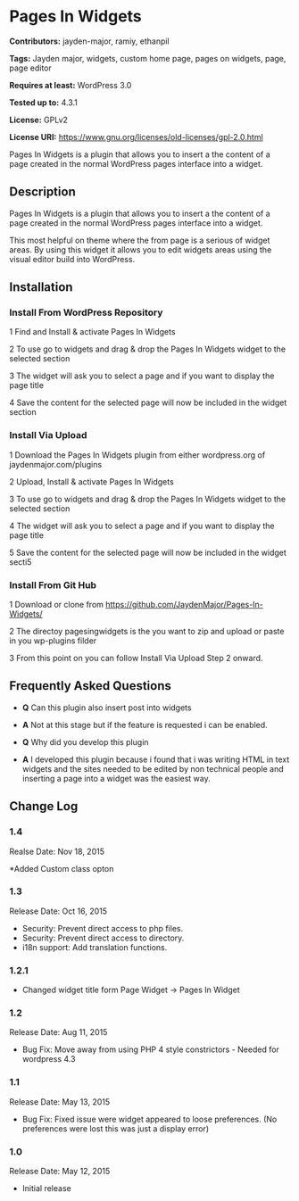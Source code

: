 # Pages In Widgets

**Contributors:** jayden-major, ramiy, ethanpil

**Tags:** Jayden major, widgets, custom home page, pages on widgets, page, page editor

**Requires at least:** WordPress 3.0

**Tested up to:** 4.3.1

**License:** GPLv2

**License URI:** https://www.gnu.org/licenses/old-licenses/gpl-2.0.html


Pages In Widgets is a plugin that allows you to insert a the content of a page created in the normal WordPress pages interface into a widget.


## Description 
Pages In Widgets is a plugin that allows you to insert a the content of a page created in the normal WordPress pages interface into a widget.


This most helpful on theme where the from page is a serious of widget areas. By using this widget it allows you to edit widgets areas using the visual editor build into WordPress.


## Installation
### Install From WordPress Repository
1 Find and Install & activate Pages In Widgets

2 To use go to widgets and drag & drop the Pages In Widgets widget to the selected section

3 The widget will ask you to select a page and if you want to display the page title

4 Save the content for the selected page will now be included in the widget section

### Install Via Upload 
1 Download the Pages In Widgets plugin from either wordpress.org of jaydenmajor.com/plugins

2 Upload, Install & activate Pages In Widgets

3 To use go to widgets and drag & drop the Pages In Widgets widget to the selected section

4 The widget will ask you to select a page and if you want to display the page title

5 Save the content for the selected page will now be included in the widget secti5

### Install From Git Hub
1 Download or clone from https://github.com/JaydenMajor/Pages-In-Widgets/

2 The directoy pagesingwidgets is the you want to zip and upload or paste in you wp-plugins filder

3 From this point on you can follow Install Via Upload Step 2 onward.

## Frequently Asked Questions
* **Q** Can this plugin also insert post into widgets
* **A** Not at this stage but if the feature is requested i can be enabled.

* **Q** Why did you develop this plugin
* **A** I developed this plugin because i found that i was writing HTML in text widgets and the sites needed to be edited by non technical people and inserting a page into a widget was the easiest way.


## Change Log

### 1.4
Realse Date: Nov 18, 2015

*Added Custom class opton

### 1.3
Release Date: Oct 16, 2015

* Security: Prevent direct access to php files.
* Security: Prevent direct access to directory.
* i18n support: Add translation functions.

### 1.2.1

* Changed widget title form Page Widget -> Pages In Widget

### 1.2
Release Date: Aug 11, 2015

* Bug Fix: Move away from using PHP 4 style constrictors - Needed for wordpress 4.3

### 1.1

Release Date: May 13, 2015

* Bug Fix: Fixed issue were widget appeared to loose preferences. (No preferences were lost this was just a display error) 

### 1.0

Release Date: May 12, 2015

* Initial release
